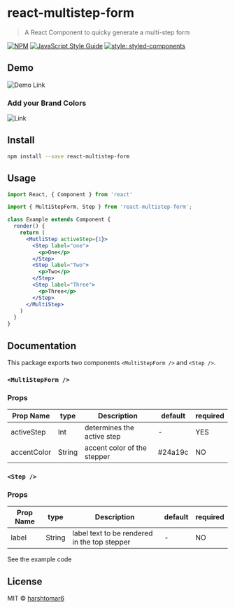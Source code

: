 # react-multistep-form

> A React Component to quicky generate a multi-step form

[![NPM](https://img.shields.io/npm/v/react-multistep-form.svg)](https://www.npmjs.com/package/react-multistep-form) [![JavaScript Style Guide](https://img.shields.io/badge/code_style-standard-brightgreen.svg)](https://standardjs.com) [![style: styled-components](https://img.shields.io/badge/style-%F0%9F%92%85%20styled--components-orange.svg?colorB=daa357&colorA=db748e)](https://github.com/styled-components/styled-components) 

## Demo
![Demo Link](https://media.giphy.com/media/Q7v8WigTrzCmcUQvnA/giphy.gif)

### Add your Brand Colors
![Link](https://media.giphy.com/media/dAcoQshy4WBrlUz5CZ/giphy.gif)

## Install

```bash
npm install --save react-multistep-form
```

## Usage

```jsx
import React, { Component } from 'react'

import { MultiStepForm, Step } from 'react-multistep-form';

class Example extends Component {
  render() {
    return (
      <MutliStep activeStep={1}>
        <Step label="one">
          <p>One</p>
        </Step>
        <Step label="Two">
          <p>Two</p>
        </Step>
        <Step label="Three">
          <p>Three</p>
        </Step>
      </MultiStep>
    )
  }
}
```

## Documentation

This package exports two components `<MultiStepForm />` and `<Step />`.

### `<MultiStepForm />`
### Props
|Prop Name|type| Description|default|required|
|---------|----|-------|-------|--------|
|activeStep|Int|determines the active step | - | YES|
|accentColor|String|accent color of the stepper|#24a19c|NO|

### `<Step />`
### Props
|Prop Name|type|Description|default|required|
|---------|----|------|-------|--------|
|label|String|label text to be rendered in the top stepper | - | NO|

See the example code 

## License

MIT © [harshtomar6](https://github.com/harshtomar6)
